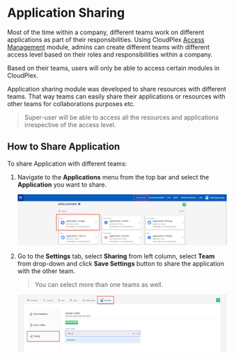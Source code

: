 # Application Sharing

Most of the time within a company, different teams work on different applications as part of their responsibilities. Using CloudPlex [Access Management](/pages/user-guide/components/access-management/access-management) module, admins can create different teams with different access level based on their roles and responsibilities within a company. 

Based on their teams, users will only be able to access certain modules in CloudPlex. 

Application sharing module was developed to share resources with different teams. That way teams can easily share their applications or resources with other teams for collaborations purposes etc. 

> Super-user will be able to access all the resources and applications irrespective of the access level. 

## How to Share Application

To share Application with different teams:

1. Navigate to the **Applications** menu from the top bar and select the **Application** you want to share.

   ![1](imgs/1.jpg)

2. Go to the **Settings** tab, select **Sharing** from left column, select **Team** from drop-down and click **Save Settings** button to share the application with the other team.

   > You can select more than one teams as well.

   ![2](imgs/2.jpg)